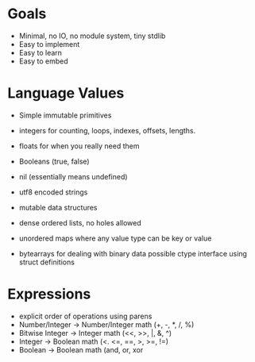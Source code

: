 # Goals

 - Minimal, no IO, no module system, tiny stdlib
 - Easy to implement
 - Easy to learn
 - Easy to embed

# Language Values

 - Simple immutable primitives
  - integers for counting, loops, indexes, offsets, lengths.
  - floats for when you really need them
  - Booleans (true, false)
  - nil (essentially means undefined)
  - utf8 encoded strings
   
 - mutable data structures
  - dense ordered lists, no holes allowed
  - unordered maps where any value type can be key or value
  - bytearrays for dealing with binary data possible ctype interface using struct definitions

# Expressions

 - explicit order of operations using parens
 - Number/Integer -> Number/Integer math (+, -, *, /, %)
 - Bitwise Integer -> Integer math (<<, >>, |, &, ^)
 - Integer -> Boolean math (<. <=, ==, >, >=, !=)
 - Boolean -> Boolean math (and, or, xor